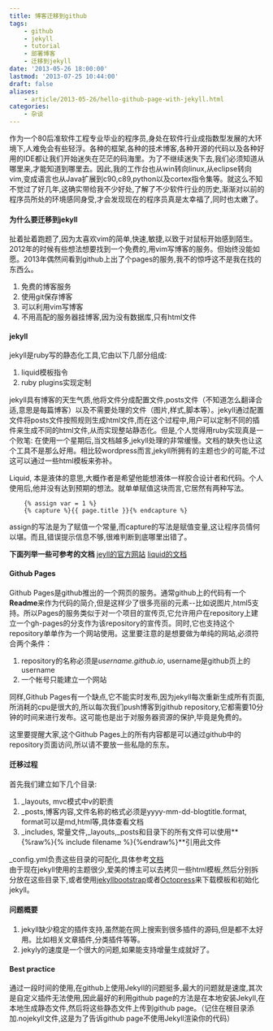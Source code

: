```yaml
---
title: 博客迁移到github
tags: 
    - github
    - jekyll
    - tutorial
    - 部署博客
    - 迁移到jekyll
date: '2013-05-26 18:00:00'
lastmod: '2013-07-25 10:44:00'
draft: false
aliases:
    - article/2013-05-26/hello-github-page-with-jekyll.html
categories:
    - 杂谈
---
```

[jekyllwebsite]: http://jekyllrb.com/docs/home/ "Jekyll website"
[liquidapi]: https://github.com/Shopify/liquid/wiki "Liquid DOC"
[jekyllbootstrap]: http://jekyllbootstrap.com/ "Jekyll Bootstrap"
[octopress]: http://octopress.org/ "Octopress"

作为一个80后准软件工程专业毕业的程序员,身处在软件行业成指数型发展的大环境下,人难免会有些轻浮。各种的框架,各种的技术博客,各种开源的代码以及各种好用的IDE都让我们开始迷失在茫茫的码海里。为了不继续迷失下去,我们必须知道从哪里来,才能知道到哪里去。因此,我的工作台也从win转向linux,从eclipse转向vim,变成语言也从Java扩展到c90,c89,python以及cortex指令集等。就这么不知不觉过了好几年,这确实带给我不少好处,了解了不少软件行业的历史,渐渐对以前的程序员所处的环境感同身受,才会发现现在的程序员真是太幸福了,同时也太嫩了。  
  
#### 为什么要迁移到jekyll
扯着扯着跑题了,因为太喜欢vim的简单,快速,敏捷,以致于对鼠标开始感到陌生。2012年的时候有些想法想要找到一个免费的,用vim写博客的服务。但始终没能如愿。2013年偶然间看到github上出了个pages的服务,我不的惊呼这不是我在找的东西么。
  
1. 免费的博客服务
2. 使用git保存博客
3. 可以利用vim写博客
4. 不用高配的服务器挂博客,因为没有数据库,只有html文件
  
#### jekyll
jekyll是ruby写的静态化工具,它由以下几部分组成:  
1. liquid模板指令
2. ruby plugins实现定制
  
jekyll具有博客的天生气质,他将文件分成配置文件,posts文件（不知道怎么翻译合适,意思是每篇博客）以及不需要处理的文件（图片,样式,脚本等）。jekyll通过配置文件将posts文件按照规则生成html文件,而在这个过程中,用户可以定制不同的插件来生成不同的html文件,从而实现整站静态化。但是,个人觉得用ruby实现真是一个败笔: 在使用一个星期后,当文档越多,jekyll处理的非常缓慢。文档的缺失也让这个工具不是那么好用。相比较wordpress而言,jekyll所拥有的主题也少的可能,不过这可以通过一些html模板来弥补。  
  
Liquid, 本是液体的意思,大概作者是希望他能想液体一样胶合设计者和代码。个人使用后,他并没有达到预期的想法。就单单赋值这块而言,它居然有两种写法。  

```
    {% assign var = 1 %}
    {% capture %}{{ page.title }}{% endcapture %}
```

assign的写法是为了赋值一个常量,而capture的写法是赋值变量,这让程序员情何以堪。而且,错误提示信息不够,很难判断到底哪里出错了。
  
**下面列举一些可参考的文档**
[jeyll的官方网站][jekyllwebsite]
[liquid的文档][liquidapi]

#### Github Pages
Github Pages是github推出的一个网页的服务。通常github上的代码有一个**Readme**来作为代码的简介,但是这样少了很多亮丽的元素--比如说图片,html5支持。所以Pages的服务类似于对一个项目的宣传页,它允许用户在repository上建立一个gh-pages的分支作为该repository的宣传页。同时,它也支持这个repository单单作为一个网站使用。这里要注意的是想要做为单纯的网站,必须符合两个条件：  
1. repository的名称必须是*username\.github\.io*, username是github页上的username
2. 一个帐号只能建立一个网站

同样,Github Pages有一个缺点,它不能实时发布,因为jekyll每次重新生成所有页面,所消耗的cpu是很大的,所以每次我们push博客到github repository,它都需要10分钟的时间来进行发布。这可能也是出于对服务器资源的保护,毕竟是免费的。  
  
这里要提醒大家,这个Github Pages上的所有内容都是可以通过github中的repository页面访问,所以请不要放一些私隐的东东。
  
#### 迁移过程
首先我们建立如下几个目录:  
1. \_layouts, mvc模式中v的职责
2. \_posts,博客内容,文件名称的格式必须是yyyy-mm-dd-blogtitle\.format, format可以是md,html等,具体查看文档 
3. \_includes, 常量文件,\_layouts,\_posts和目录下的所有文件可以使用**{%raw%}{% include filename %}{%endraw%}**引用此文件
  
\_config.yml负责这些目录的可配化,具体参考[文档][jekyllwebsite]  
由于现在jekyll使用的主题很少,爱美的博主可以去拷贝一些html模板,然后分别拆分放在这些目录下,或者使用[jekyllbootstrap][jekyllbootstrap]或者[Octopress][octopress]来下载模板和初始化jekyll。  
  
#### 问题概要
1. jekyll缺少稳定的插件支持,虽然能在网上搜索到很多插件的源码,但是都不太好用。比如相关文章插件,分类插件等等。
2. jekyly的速度是一个很大的问题,如果能支持增量生成就好了。
  
#### Best practice    
通过一段时间的使用,在github上使用Jekyll的问题挺多,最大的问题就是速度,其次是自定义插件无法使用,因此最好的利用github page的方法是在本地安装Jekyll,在本地生成静态文件,然后将这些静态文件上传到github page。（记住在根目录添加.nojekyll文件,这是为了告诉github page不使用Jekyll渲染你的代码）

